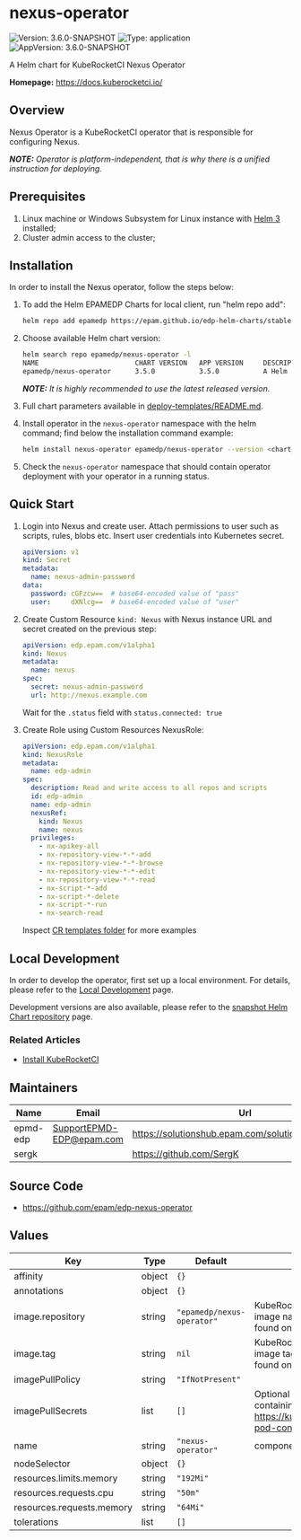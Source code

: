 # nexus-operator

![Version: 3.6.0-SNAPSHOT](https://img.shields.io/badge/Version-3.6.0--SNAPSHOT-informational?style=flat-square) ![Type: application](https://img.shields.io/badge/Type-application-informational?style=flat-square) ![AppVersion: 3.6.0-SNAPSHOT](https://img.shields.io/badge/AppVersion-3.6.0--SNAPSHOT-informational?style=flat-square)

A Helm chart for KubeRocketCI Nexus Operator

**Homepage:** <https://docs.kuberocketci.io/>

## Overview

Nexus Operator is a KubeRocketCI operator that is responsible for configuring Nexus.

_**NOTE:** Operator is platform-independent, that is why there is a unified instruction for deploying._

## Prerequisites

1. Linux machine or Windows Subsystem for Linux instance with [Helm 3](https://helm.sh/docs/intro/install/) installed;
2. Cluster admin access to the cluster;

## Installation

In order to install the Nexus operator, follow the steps below:

1. To add the Helm EPAMEDP Charts for local client, run "helm repo add":

    ```bash
    helm repo add epamedp https://epam.github.io/edp-helm-charts/stable
    ```

2. Choose available Helm chart version:

    ```bash
    helm search repo epamedp/nexus-operator -l
    NAME                        CHART VERSION   APP VERSION     DESCRIPTION
    epamedp/nexus-operator      3.5.0           3.5.0           A Helm chart for KRCI Nexus Operator
    ```

    _**NOTE:** It is highly recommended to use the latest released version._

3. Full chart parameters available in [deploy-templates/README.md](deploy-templates/README.md).

4. Install operator in the `nexus-operator` namespace with the helm command; find below the installation command example:

    ```bash
    helm install nexus-operator epamedp/nexus-operator --version <chart_version> --namespace nexus
    ```

5. Check the `nexus-operator` namespace that should contain operator deployment with your operator in a running status.

## Quick Start

1. Login into Nexus and create user. Attach permissions to user such as scripts, rules, blobs etc. Insert user credentials into Kubernetes secret.

    ```yaml
    apiVersion: v1
    kind: Secret
    metadata:
      name: nexus-admin-password
    data:
      password: cGFzcw==  # base64-encoded value of "pass"
      user:     dXNlcg==  # base64-encoded value of "user"
    ```

2. Create Custom Resource `kind: Nexus` with Nexus instance URL and secret created on the previous step:

    ```yaml
    apiVersion: edp.epam.com/v1alpha1
    kind: Nexus
    metadata:
      name: nexus
    spec:
      secret: nexus-admin-password
      url: http://nexus.example.com
    ```

    Wait for the `.status` field with  `status.connected: true`

3. Create Role using Custom Resources NexusRole:

    ```yaml
    apiVersion: edp.epam.com/v1alpha1
    kind: NexusRole
    metadata:
      name: edp-admin
    spec:
      description: Read and write access to all repos and scripts
      id: edp-admin
      name: edp-admin
      nexusRef:
        kind: Nexus
        name: nexus
      privileges:
        - nx-apikey-all
        - nx-repository-view-*-*-add
        - nx-repository-view-*-*-browse
        - nx-repository-view-*-*-edit
        - nx-repository-view-*-*-read
        - nx-script-*-add
        - nx-script-*-delete
        - nx-script-*-run
        - nx-search-read
    ```

    Inspect [CR templates folder](./deploy-templates/_crd_examples/) for more examples

## Local Development

In order to develop the operator, first set up a local environment. For details, please refer to the [Local Development](https://docs.kuberocketci.io/docs/developer-guide/local-development) page.

Development versions are also available, please refer to the [snapshot Helm Chart repository](https://epam.github.io/edp-helm-charts/snapshot/) page.

### Related Articles

* [Install KubeRocketCI](https://docs.kuberocketci.io/docs/operator-guide/install-kuberocketci)

## Maintainers

| Name | Email | Url |
| ---- | ------ | --- |
| epmd-edp | <SupportEPMD-EDP@epam.com> | <https://solutionshub.epam.com/solution/kuberocketci> |
| sergk |  | <https://github.com/SergK> |

## Source Code

* <https://github.com/epam/edp-nexus-operator>

## Values

| Key | Type | Default | Description |
|-----|------|---------|-------------|
| affinity | object | `{}` |  |
| annotations | object | `{}` |  |
| image.repository | string | `"epamedp/nexus-operator"` | KubeRocketCI nexus-operator Docker image name. The released image can be found on [Dockerhub](https://hub.docker.com/r/epamedp/nexus-operator) |
| image.tag | string | `nil` | KubeRocketCI nexus-operator Docker image tag. The released image can be found on [Dockerhub](https://hub.docker.com/r/epamedp/nexus-operator/tags) |
| imagePullPolicy | string | `"IfNotPresent"` |  |
| imagePullSecrets | list | `[]` | Optional array of imagePullSecrets containing private registry credentials # Ref: https://kubernetes.io/docs/tasks/configure-pod-container/pull-image-private-registry |
| name | string | `"nexus-operator"` | component name |
| nodeSelector | object | `{}` |  |
| resources.limits.memory | string | `"192Mi"` |  |
| resources.requests.cpu | string | `"50m"` |  |
| resources.requests.memory | string | `"64Mi"` |  |
| tolerations | list | `[]` |  |
